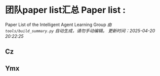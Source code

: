 # 团队paper list汇总 Paper list :

Paper List of the Intelligent Agent Learning Group
*由 `tools/build_summary.py` 自动生成，请勿手动编辑。*
*更新时间：2025-04-20 20:22:25*

## Cz


## Ymx


